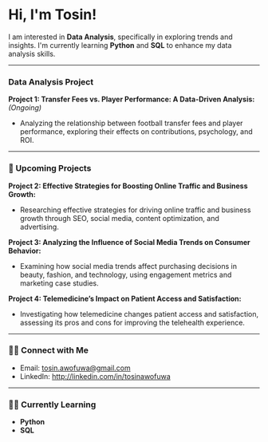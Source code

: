  # Hi, I'm Tosin!
I am interested in **Data Analysis**, specifically in exploring trends and insights. I'm currently learning **Python** and **SQL** to enhance my data analysis skills.

---

###  Data Analysis Project
 **Project 1: Transfer Fees vs. Player Performance: A Data-Driven Analysis:** *(Ongoing)*
- Analyzing the relationship between football transfer fees and player performance, exploring their effects on contributions, psychology, and ROI.

---

### 🚀 Upcoming Projects
 **Project 2: Effective Strategies for Boosting Online Traffic and Business Growth:**
- Researching effective strategies for driving online traffic and business growth through SEO, social media, content optimization, and advertising.

 **Project 3: Analyzing the Influence of Social Media Trends on Consumer Behavior:**
- Examining how social media trends affect purchasing decisions in beauty, fashion, and technology, using engagement metrics and marketing case studies.


 **Project 4: Telemedicine’s Impact on Patient Access and Satisfaction:**
- Investigating how telemedicine changes patient access and satisfaction, assessing its pros and cons for improving the telehealth experience.

---
### 🤳🏼 Connect with Me
- Email: [tosin.awofuwa@gmail.com](mailto:tosin.awofuwa@gmail.com)
- LinkedIn: http://linkedin.com/in/tosinawofuwa
  

---

### 👩‍💻 Currently Learning
- **Python**
- **SQL**
